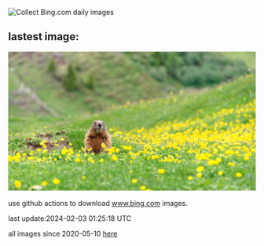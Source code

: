 ![Collect Bing.com daily images](https://github.com/counter2015/bing-daily-images/workflows/Collect%20Bing.com%20daily%20images/badge.svg)
## lastest image:
![](images/AlpineMarmot.jpg)

use github actions to download www.bing.com images.

last update:2024-02-03 01:25:18 UTC

all images since 2020-05-10 [here](https://github.com/counter2015/bing-daily-images/tree/master/images) 
